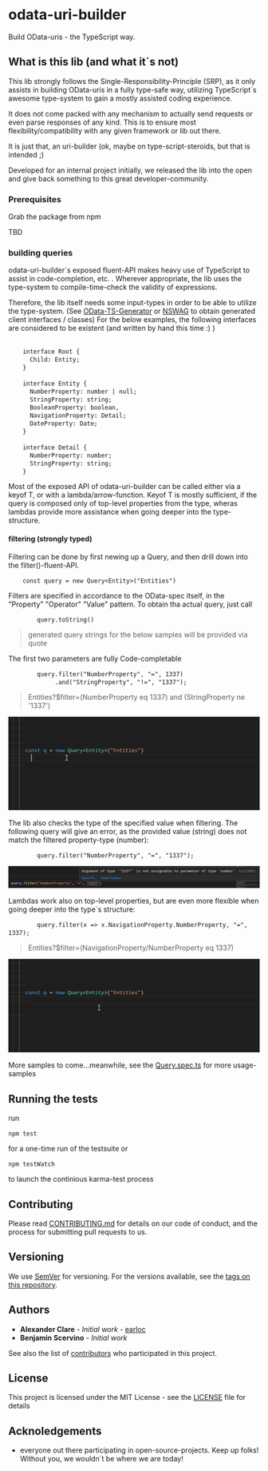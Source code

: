 # odata-uri-builder
Build OData-uris - the TypeScript way.

## What is this lib (and what it´s not)

This lib strongly follows the Single-Responsibility-Principle (SRP), as it only assists in building OData-uris in a fully type-safe way, utilizing TypeScript´s awesome type-system to gain a mostly assisted coding experience.

It does not come packed with any mechanism to actually send requests or even parse responses of any kind. This is to ensure most flexibility/compatibility with any given framework or lib out there.

It is just that, an uri-builder (ok, maybe on type-script-steroids, but that is intended ;)

Developed for an internal project initially, we released the lib into the open and give back something to this great developer-community.

### Prerequisites

Grab the package from npm

TBD

### building queries
odata-uri-builder´s exposed fluent-API makes heavy use of TypeScript to assist in code-completion, etc. . Wherever appropriate, the lib uses the type-system to compile-time-check the validity of expressions.

Therefore, the lib itself needs some input-types in order to be able to utilize the type-system. (See [OData-TS-Generator](https://github.com/ikemtz/OData-TS-Generator) or [NSWAG](https://github.com/RicoSuter/NSwag) to obtain generated client interfaces / classes)
For the below examples, the following interfaces are considered to be existent (and written by hand this time :) )

```

	interface Root {
	  Child: Entity;
	}

	interface Entity {
	  NumberProperty: number | null;
	  StringProperty: string;
	  BooleanProperty: boolean,
	  NavigationProperty: Detail;
	  DateProperty: Date;
	}
	
	interface Detail {
	  NumberProperty: number;
	  StringProperty: string;
	}

```

Most of the exposed API of odata-uri-builder can be called either via a keyof T, or with a lambda/arrow-function. Keyof T is mostly sufficient, if the query is composed only of top-level properties from the type, wheras lambdas provide more assistance when going deeper into the type-structure. 

#### filtering (strongly typed)

Filtering can be done by first newing up a Query, and then drill down into the filter()-fluent-API.

		const query = new Query<Entity>("Entities")

Filters are specified in accordance to the OData-spec itself, in the "Property" "Operator" "Value" pattern. 
To obtain tha actual query, just call 

			query.toString()

> generated query strings for the below samples will be provided via quote


The first two parameters are fully Code-completable

			query.filter("NumberProperty", "=", 1337)
				 .and("StringProperty", "!=", "1337");

> Entities?$filter=(NumberProperty eq 1337) and (StringProperty ne '1337')

![KeyOf-Query-1](assets/KeyOf-Query-1.gif)

The lib also checks the type of the specified value when filtering. The following query will give an error, as the provided value (string) does not match the filtered property-type (number):

			query.filter("NumberProperty", "=", "1337");

![Keyof-Query-Invalid-1](assets/Keyof-Query-Invalid-1.png)


Lambdas work also on top-level properties, but are even more flexible when going deeper into the type´s structure:

			query.filter(x => x.NavigationProperty.NumberProperty, "=", 1337);

> Entities?$filter=(NavigationProperty/NumberProperty eq 1337)

![Lambda-Query-1](assets/Lambda-Query-1.gif)

More samples to come...meanwhile, see the [Query.spec.ts](src/tests/Query.spec.ts) for more usage-samples

## Running the tests

run

```
npm test
```

for a one-time run of the testsuite or

```
npm testWatch
```

to launch the continious karma-test process

## Contributing

Please read [CONTRIBUTING.md](CONTRIBUTING.md) for details on our code of conduct, and the process for submitting pull requests to us.

## Versioning

We use [SemVer](http://semver.org/) for versioning. For the versions available, see the [tags on this repository](https://github.com/earloc/odata-uri-builder/tags). 

## Authors

* **Alexander Clare** - *Initial work* - [earloc](https://github.com/earloc)
* **Benjamin Scervino** - *Initial work*

See also the list of [contributors](https://github.com/earloc/odata-uri-builder/contributors) who participated in this project.

## License

This project is licensed under the MIT License - see the [LICENSE](LICENSE) file for details

## Acknoledgements
* everyone out there participating in open-source-projects. Keep up folks! Without you, we wouldn´t be where we are today!

